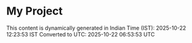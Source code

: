 # My Project

This content is dynamically generated in Indian Time (IST): 2025-10-22 12:23:53 IST
Converted to UTC: 2025-10-22 06:53:53 UTC
